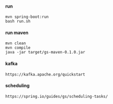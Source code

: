 #### run
```
mvn spring-boot:run
bash run.sh

```

#### run maven
```
mvn clean
mvn compile
java -jar target/gs-maven-0.1.0.jar
```

#### kafka
```
https://kafka.apache.org/quickstart
```

#### scheduling
```
https://spring.io/guides/gs/scheduling-tasks/
```


